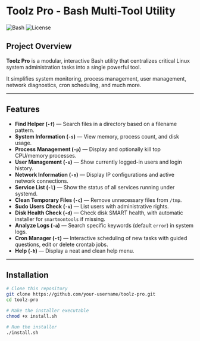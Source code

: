 # Toolz Pro - Bash Multi-Tool Utility

![Bash](https://img.shields.io/badge/Bash-Scripting-4EAA25?logo=gnu-bash)
![License](https://img.shields.io/badge/License-MIT-blue)

## Project Overview

**Toolz Pro** is a modular, interactive Bash utility that centralizes critical Linux system administration tasks into a single powerful tool.

It simplifies system monitoring, process management, user management, network diagnostics, cron scheduling, and much more.

---

## Features

- **Find Helper (`-f`)** — Search files in a directory based on a filename pattern.
- **System Information (`-s`)** — View memory, process count, and disk usage.
- **Process Management (`-p`)** — Display and optionally kill top CPU/memory processes.
- **User Management (`-u`)** — Show currently logged-in users and login history.
- **Network Information (`-n`)** — Display IP configurations and active network connections.
- **Service List (`-l`)** — Show the status of all services running under systemd.
- **Clean Temporary Files (`-c`)** — Remove unnecessary files from `/tmp`.
- **Sudo Users Check (`-v`)** — List users with administrative rights.
- **Disk Health Check (`-d`)** — Check disk SMART health, with automatic installer for `smartmontools` if missing.
- **Analyze Logs (`-a`)** — Search specific keywords (default `error`) in system logs.
- **Cron Manager (`-t`)** — Interactive scheduling of new tasks with guided questions, edit or delete crontab jobs.
- **Help (`-h`)** — Display a neat and clean help menu.

---

## Installation

```bash
# Clone this repository
git clone https://github.com/your-username/toolz-pro.git
cd toolz-pro

# Make the installer executable
chmod +x install.sh

# Run the installer
./install.sh
